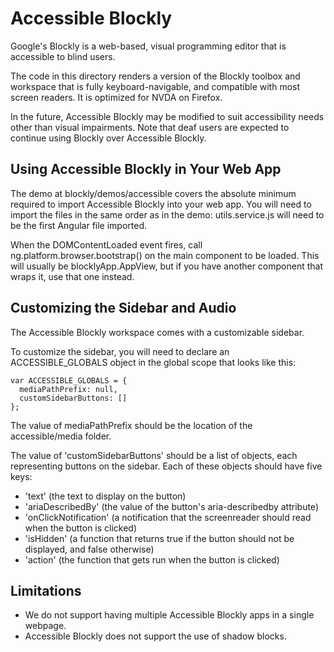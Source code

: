 Accessible Blockly
==================

Google's Blockly is a web-based, visual programming editor that is accessible
to blind users.

The code in this directory renders a version of the Blockly toolbox and
workspace that is fully keyboard-navigable, and compatible with most screen
readers. It is optimized for NVDA on Firefox.

In the future, Accessible Blockly may be modified to suit accessibility needs
other than visual impairments. Note that deaf users are expected to continue
using Blockly over Accessible Blockly.


Using Accessible Blockly in Your Web App
----------------------------------------
The demo at blockly/demos/accessible covers the absolute minimum required to
import Accessible Blockly into your web app. You will need to import the files
in the same order as in the demo: utils.service.js will need to be the first
Angular file imported.

When the DOMContentLoaded event fires, call ng.platform.browser.bootstrap() on
the main component to be loaded. This will usually be blocklyApp.AppView, but
if you have another component that wraps it, use that one instead.


Customizing the Sidebar and Audio
---------------------------------
The Accessible Blockly workspace comes with a customizable sidebar.

To customize the sidebar, you will need to declare an ACCESSIBLE_GLOBALS object
in the global scope that looks like this:

    var ACCESSIBLE_GLOBALS = {
      mediaPathPrefix: null,
      customSidebarButtons: []
    };

The value of mediaPathPrefix should be the location of the accessible/media
folder.

The value of 'customSidebarButtons' should be a list of objects, each
representing buttons on the sidebar. Each of these objects should have five
keys:

  - 'text' (the text to display on the button)
  - 'ariaDescribedBy' (the value of the button's aria-describedby attribute)
  - 'onClickNotification' (a notification that the screenreader should read
        when the button is clicked)
  - 'isHidden' (a function that returns true if the button should not be
        displayed, and false otherwise)
  - 'action' (the function that gets run when the button is clicked)


Limitations
-----------
- We do not support having multiple Accessible Blockly apps in a single webpage.
- Accessible Blockly does not support the use of shadow blocks.
